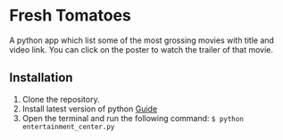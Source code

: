 # Fresh Tomatoes

A python app which list some of the most grossing movies with title and video link. You can click on the poster to watch the trailer of that movie.

## Installation

1. Clone the repository.
2. Install latest version of python [Guide](https://realpython.com/installing-python/)
3. Open the terminal and run the following command:
`$ python entertainment_center.py`